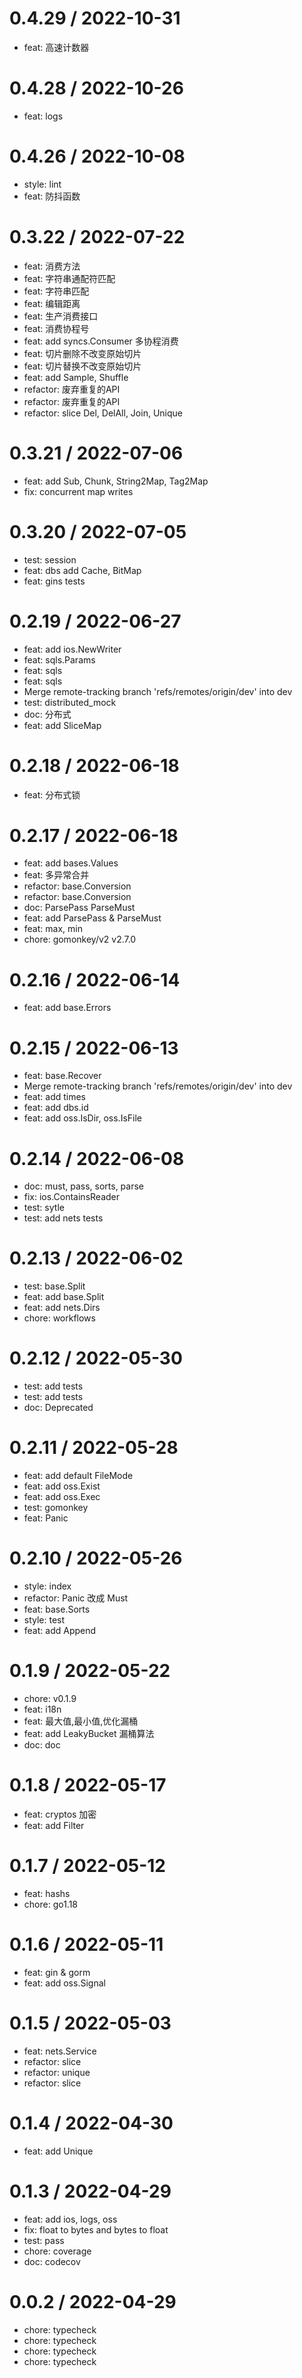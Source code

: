 
0.4.29 / 2022-10-31
==================

* feat: 高速计数器

0.4.28 / 2022-10-26
==================

* feat: logs

0.4.26 / 2022-10-08
==================

* style: lint
* feat: 防抖函数

0.3.22 / 2022-07-22
==================

* feat: 消费方法
* feat: 字符串通配符匹配
* feat: 字符串匹配
* feat: 编辑距离
* feat: 生产消费接口
* feat: 消费协程号
* feat: add syncs.Consumer 多协程消费
* feat: 切片删除不改变原始切片
* feat: 切片替换不改变原始切片
* feat: add Sample, Shuffle
* refactor: 废弃重复的API
* refactor: 废弃重复的API
* refactor: slice Del, DelAll, Join, Unique

0.3.21 / 2022-07-06
==================

* feat: add Sub, Chunk, String2Map, Tag2Map
* fix: concurrent map writes

0.3.20 / 2022-07-05
==================

* test: session
* feat: dbs add Cache, BitMap
* feat: gins tests

0.2.19 / 2022-06-27
==================

* feat: add ios.NewWriter
* feat: sqls.Params
* feat: sqls
* feat: sqls
* Merge remote-tracking branch 'refs/remotes/origin/dev' into dev
* test: distributed_mock
* doc: 分布式
* feat: add SliceMap

0.2.18 / 2022-06-18
==================

* feat: 分布式锁

0.2.17 / 2022-06-18
==================

* feat: add bases.Values
* feat: 多异常合并
* refactor: base.Conversion
* refactor: base.Conversion
* doc: ParsePass ParseMust
* feat: add ParsePass & ParseMust
* feat: max, min
* chore: gomonkey/v2 v2.7.0

0.2.16 / 2022-06-14
==================

* feat: add base.Errors

0.2.15 / 2022-06-13
==================

* feat: base.Recover
* Merge remote-tracking branch 'refs/remotes/origin/dev' into dev
* feat: add times
* feat: add dbs.id
* feat: add oss.IsDir, oss.IsFile

0.2.14 / 2022-06-08
==================

* doc: must, pass, sorts, parse
* fix: ios.ContainsReader
* test: sytle
* test: add nets tests

0.2.13 / 2022-06-02
==================

* test: base.Split
* feat: add base.Split
* feat: add nets.Dirs
* chore: workflows

0.2.12 / 2022-05-30
==================

* test: add tests
* test: add tests
* doc: Deprecated

0.2.11 / 2022-05-28
==================

* feat: add default FileMode
* feat: add oss.Exist
* feat: add oss.Exec
* test: gomonkey
* feat: Panic

0.2.10 / 2022-05-26
==================

* style: index
* refactor: Panic 改成 Must
* feat: base.Sorts
* style: test
* feat: add Append

0.1.9 / 2022-05-22
==================

* chore: v0.1.9
* feat: i18n
* feat: 最大值,最小值,优化漏桶
* feat: add LeakyBucket 漏桶算法
* doc: doc

0.1.8 / 2022-05-17
==================

* feat: cryptos 加密
* feat: add Filter

0.1.7 / 2022-05-12
==================

* feat: hashs
* chore: go1.18

0.1.6 / 2022-05-11
==================

* feat: gin & gorm
* feat: add oss.Signal

0.1.5 / 2022-05-03
==================

* feat: nets.Service
* refactor: slice
* refactor: unique
* refactor: slice

0.1.4 / 2022-04-30
==================

* feat: add Unique

0.1.3 / 2022-04-29
==================

* feat: add ios, logs, oss
* fix: float to bytes and bytes to float
* test: pass
* chore: coverage
* doc: codecov

0.0.2 / 2022-04-29
==================

* chore: typecheck
* chore: typecheck
* chore: typecheck
* chore: typecheck
